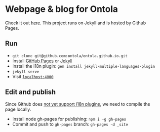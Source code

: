 # Webpage & blog for Ontola
Check it out [here](https://ontola.io).
This project runs on Jekyll and is hosted by Github Pages.

## Run
* `git clone git@github.com:ontola/ontola.github.io.git`
* Install [GitHub Pages](https://help.github.com/articles/setting-up-your-github-pages-site-locally-with-jekyll/) or [Jekyll](https://jekyllrb.com/docs/installation/)
* Install the i18n plugin: `gem install jekyll-multiple-languages-plugin`
* `jekyll serve`
* Visit [`localhost:4000`](http://localhost:4000)

## Edit and publish
Since Github does [not yet support i18n plugins](https://github.com/github/pages-gem/issues/401), we need to compile the page locally.

* Install node gh-pages for publishing: `npm i -g gh-pages`
* Commit and push to `gh-pages` branch: `gh-pages -d _site`
